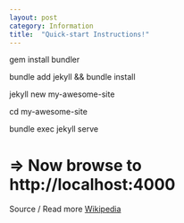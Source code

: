 ```yaml
---
layout: post
category: Information
title:  "Quick-start Instructions!"
---
```

  gem install bundler

  bundle add jekyll && bundle install

  jekyll new my-awesome-site

  cd my-awesome-site

  bundle exec jekyll serve

# => Now browse to http://localhost:4000

Source / Read more [Wikipedia](https://en.wikipedia.org/wiki/Jekyll_(software))

